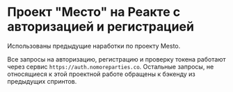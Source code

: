 # Проект "Место" на Реакте с авторизацией и регистрацией

Использованы предыдущие наработки по проекту Mesto. 

Все запросы на авторизацию, регистрацию и проверку токена работают через сервис `https://auth.nomoreparties.co`. Остальные запросы, не относящиеся к этой проектной работе обращены к бэкенду из предыдущих спринтов.


